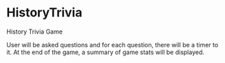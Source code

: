 # HistoryTrivia
History Trivia Game

User will be asked questions and for each question, there will be a timer to it. At the end of the game, a summary of game stats will be displayed.
